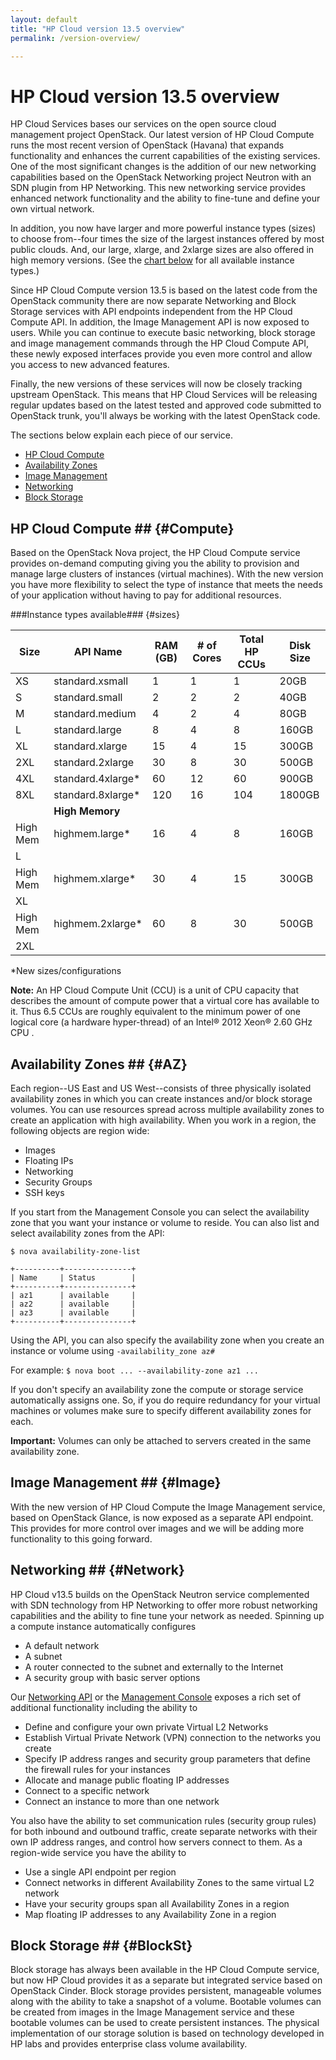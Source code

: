 ```yaml
---
layout: default
title: "HP Cloud version 13.5 overview"
permalink: /version-overview/

---
```

# HP Cloud version 13.5 overview
HP Cloud Services bases our services on the open source cloud management project OpenStack. Our latest version of HP Cloud Compute runs the most recent version of OpenStack (Havana) that expands functionality and enhances the current capabilities of the existing services.  One of the most significant changes is the addition of our new networking capabilities based on the OpenStack Networking project Neutron with an SDN plugin from HP Networking. This new networking service provides enhanced network functionality and the ability to fine-tune and define your own virtual network.

In addition, you now have larger and more powerful instance types (sizes) to choose from--four times the size of the largest instances offered by most public clouds. And, our large, xlarge, and 2xlarge sizes are also offered in high memory versions. (See the [chart below](#sizes) for all available instance types.)

Since HP Cloud Compute version 13.5 is based on the latest code from the OpenStack community there are now separate Networking and Block Storage services with API endpoints independent from the HP Cloud Compute API.  In addition, the Image Management API is now exposed to users.  While you can continue to execute basic networking, block storage and image management commands through the HP Cloud Compute API, these newly exposed interfaces provide you even more control and allow you access to new advanced features. 

Finally, the new versions of these services will now be closely tracking upstream OpenStack. This means that HP Cloud Services will be releasing regular updates based on the latest tested and approved code submitted to OpenStack trunk, you'll always be working with the latest OpenStack code.

The sections below explain each piece of our service.

- [HP Cloud Compute](#Compute)
- [Availability Zones](#AZ)
- [Image Management](#Image)
- [Networking](#Network)
- [Block Storage](#BlockSt)

## HP Cloud Compute ## {#Compute}
Based on the OpenStack Nova project, the HP Cloud Compute service provides on-demand computing giving you the ability to provision and manage large clusters of instances (virtual machines). With the new version you have more flexibility to select the type of instance that meets the needs of your application without having to pay for additional resources.


###Instance types available### {#sizes}

| Size     | API Name          | RAM (GB) | # of Cores | Total HP CCUs | Disk Size |
| -------- | ----------------- | -------- | ---------- | ------------- | --------- |
| XS       | standard.xsmall   | 1        | 1          | 1             | 20GB      |
| S        | standard.small    | 2        | 2          | 2             | 40GB      |
| M        | standard.medium   | 4        | 2          | 4             | 80GB      |
| L        | standard.large    | 8        | 4          | 8             | 160GB     |
| XL       | standard.xlarge   | 15       | 4          | 15            | 300GB     |
| 2XL      | standard.2xlarge  | 30       | 8          | 30            | 500GB     |
| 4XL      | standard.4xlarge* | 60       | 12         | 60            | 900GB     |
| 8XL      | standard.8xlarge* | 120      | 16         | 104           | 1800GB    |
|          |  **High Memory**  |          |            |               |           |
| High Mem | highmem.large*    | 16       | 4          | 8             | 160GB     |
| L        |                   |          |            |               |           |
| High Mem | highmem.xlarge*   | 30       | 4          | 15            | 300GB     |
| XL       |                   |          |            |               |           |
| High Mem | highmem.2xlarge*  | 60       | 8          | 30            | 500GB     |
| 2XL      |                   |          |            |               |           |

*New sizes/configurations

**Note:** An HP Cloud Compute Unit (CCU) is a unit of CPU capacity that describes the amount of compute power that a virtual core has available to it. Thus 6.5 CCUs are roughly equivalent to the minimum power of one logical core (a hardware hyper-thread) of an Intel&reg; 2012 Xeon&reg; 2.60 GHz CPU .

## Availability Zones ## {#AZ}
Each region--US East and US West--consists of three physically isolated availability zones in which you can create instances and/or block storage volumes. You can use resources spread across multiple availability zones to create an application with high availability.  When you work in a region, the following objects are region wide:

- Images
- Floating IPs
- Networking
- Security Groups
- SSH keys

If you start from the Management Console you can select the availability zone that you want your instance or volume to reside. You can also list and select availability zones from the API:

    $ nova availability-zone-list

    +----------+---------------+
    | Name     | Status        |
    +----------+---------------+
    | az1      | available     |
    | az2      | available     |
    | az3      | available     |
    +----------+---------------+
Using the API, you can also specify the availability zone when you create an instance or volume using `-availability_zone az#`

For example: `$ nova boot ... --availability-zone az1 ...`

If you don't specify an availability zone the compute or storage service automatically assigns one. So, if you do require redundancy for your virtual machines or volumes make sure to specify different availability zones for each.

**Important:** Volumes can only be attached to servers created in the same availability zone.

## Image Management ## {#Image}
With the new version of HP Cloud Compute the Image Management service, based on OpenStack Glance, is now exposed as a separate API endpoint. This provides for more control over images and we will be adding more functionality to this going forward.

## Networking ## {#Network}
HP Cloud v13.5 builds on the OpenStack Neutron service complemented with SDN technology from HP Networking to offer more robust networking capabilities and the ability to fine tune your network as needed. Spinning up a compute instance automatically configures

- A default network 
- A subnet
- A router connected to the subnet and externally to the Internet
- A security group with basic server options

Our [Networking API](/api/v13/networking/) or the [Management Console](/mc/compute/networks/) exposes a rich set of additional functionality including the ability to 

- Define and configure your own private Virtual L2 Networks
- Establish Virtual Private Network (VPN) connection to the networks you create 
- Specify IP address ranges and security group parameters that define the firewall rules for your instances
- Allocate and manage public floating IP addresses
- Connect to a specific network
- Connect an instance to more than one network

You also have the ability to set communication rules (security group rules) for both inbound and outbound traffic, create separate networks with their own IP address ranges, and control how servers connect to them.  As a region-wide service you have the ability to

- Use a single API endpoint per region 
- Connect networks in different Availability Zones to the same virtual L2 network
- Have your security groups span all Availability Zones in a region
- Map floating IP addresses to any Availability Zone in a region

## Block Storage ## {#BlockSt}
Block storage has always been available in the HP Cloud Compute service, but now HP Cloud provides it as a separate but integrated service based on OpenStack Cinder.  Block storage provides persistent, manageable volumes along with the ability to take a snapshot of a volume.   Bootable volumes can be created from images in the Image Management service and these bootable volumes can be used to create persistent instances.  The physical implementation of our storage solution is based on technology developed in HP labs and provides enterprise class volume availability.
